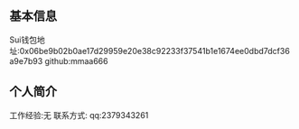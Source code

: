 ## 基本信息
Sui钱包地址:0x06be9b02b0ae17d29959e20e38c92233f37541b1e1674ee0dbd7dcf36a9e7b93
github:mmaa666
## 个人简介
工作经验:无
联系方式: qq:2379343261
